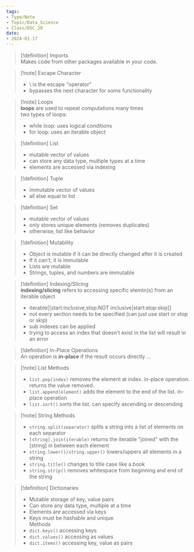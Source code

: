 ```yaml
---
tags:
- Type/Note
- Topic/Data_Science
- Class/DSC_20
date:
- 2024-01-17
---
```

> [!definition] Imports  
> Makes code from other packages available in your code.  

> [!note] Escape Character  
> - \\ is the escape "operator"  
> - bypasses the next character for some functionality  

> [!note] Loops  
> **loops** are used to repeat computations many times  
> two types of loops:  
> - while loop: uses logical conditions  
> - for loop: uses an iterable object  

> [!definition] List  
> - mutable vector of values  
> - can store any data type, multiple types at a time  
> - elements are accessed via indexing  

> [!definition] Tuple  
> - immutable vector of values  
> - all else equal to list  

> [!definition] Set  
> - mutable vector of values  
> - only stores unique elements (removes duplicates)  
> - otherwise, list like behavior  

> [!definition] Mutability  
> - Object is mutable if it can be directly changed after it is created  
> - If it can't, it is immutable  
> - Lists are mutable  
> - Strings, tuples, and numbers are immutable  

> [!definition] Indexing/Slicing  
> **indexing/slicing** refers to accessing specific elemtn(s) from an iterable object  
> - iterable\[[start:inclusive,stop:NOT inclusive|start:stop:skip]]  
> - not every section needs to be specified (can just use start or stop or skip)  
> - sub indexes can be applied  
> - trying to access an index that doesn't exist in the list will result in an error  

> [!definition] In-Place Operations  
> An operation is **in-place** if the result occurs directly ...  

> [!note] List Methods  
> - `list.pop(index)` removes the element at index. in-place operation. returns the value removed.  
> - `list.append(element)` adds the element to the end of the list. in-place operation  
> - `list.sort()` sorts the list. can specify ascending or descending  

> [!note] String Methods  
> - `string.split(separator)` splits a string into a list of elements on each separator  
> - `[string].join(iterable)` returns the iterable "joined" with the \[string] in between each element  
> - `string.lower()/string.upper()` lowers/uppers all elements in a string  
> - `string.title()` changes to title case like a book  
> - `string.strip()` removes whitespace from beginning and end of the string  

> [!definition] Dictionaries  
> - Mutable storage of key, value pairs  
> - Can store any data type, multiple at a time  
> - Elements are accessed via keys  
> - Keys must be hashable and unique  
> Methods  
> - `dict.keys()` accessing keys  
> - `dict.values()` accessing as values  
> - `dict.items()` accessing key, value as pairs  
